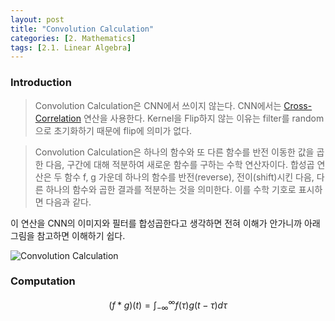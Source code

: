 ```yaml
---
layout: post 
title: "Convolution Calculation"
categories: [2. Mathematics]
tags: [2.1. Linear Algebra]
---
```


### Introduction

> Convolution Calculation은 CNN에서 쓰이지 않는다. CNN에서는 [Cross-Correlation](https://maizer2.github.io/1.%20computer%20engineering/2.%20mathematics/2022/05/19/Cross-Correlation-Calculation.html) 연산을 사용한다. Kernel을 Flip하지 않는 이유는 filter를 random으로 초기화하기 때문에 flip에 의미가 없다.

> Convolution Calculation은 하나의 함수와 또 다른 함수를 반전 이동한 값을 곱한 다음, 구간에 대해 적분하여 새로운 함수를 구하는 수학 연산자이다. 합성곱 연산은 두 함수 f, g 가운데 하나의 함수를 반전(reverse), 전이(shift)시킨 다음, 다른 하나의 함수와 곱한 결과를 적분하는 것을 의미한다. 이를 수학 기호로 표시하면 다음과 같다.

이 연산을 CNN의 이미지와 필터를 합성곱한다고 생각하면 전혀 이해가 안가니까 아래 그림을 참고하면 이해하기 쉽다.

![Convolution Calculation](https://upload.wikimedia.org/wikipedia/commons/9/97/Convolution3.PNG)

### Computation

$$ (f \ast g)(t) = \int_{-\infty}^{\infty}f(\tau)g(t-\tau)d\tau $$
